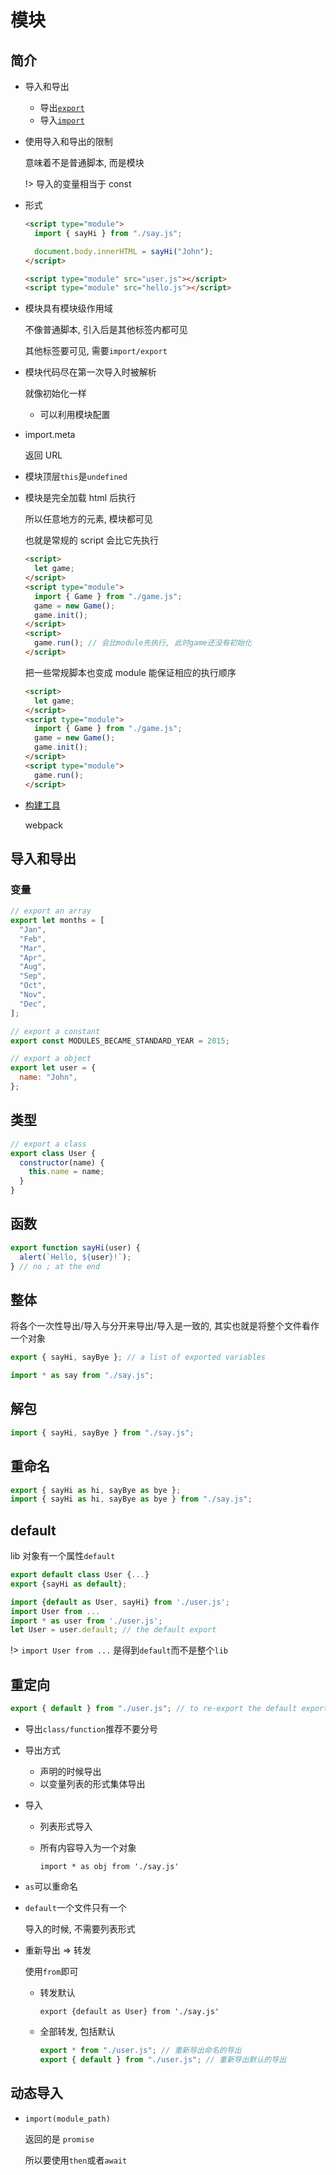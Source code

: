 # 模块

## 简介

- 导入和导出

  - 导出[`export`](https://developer.mozilla.org/zh-CN/docs/Web/JavaScript/Reference/Statements/export)
  - 导入[`import`](https://developer.mozilla.org/zh-CN/docs/Web/JavaScript/Reference/Statements/import)

- 使用导入和导出的限制

  意味着不是普通脚本, 而是模块

  !> 导入的变量相当于 const

- 形式

  ```html
  <script type="module">
    import { sayHi } from "./say.js";

    document.body.innerHTML = sayHi("John");
  </script>
  ```

  ```html
  <script type="module" src="user.js"></script>
  <script type="module" src="hello.js"></script>
  ```

- 模块具有模块级作用域

  不像普通脚本, 引入后是其他标签内都可见

  其他标签要可见, 需要`import/export`

- 模块代码尽在第一次导入时被解析

  就像初始化一样

  - 可以利用模块配置

- import.meta

  返回 URL

- 模块顶层`this`是`undefined`
- 模块是完全加载 html 后执行

  所以任意地方的元素, 模块都可见

  也就是常规的 script 会比它先执行

  ```html
  <script>
    let game;
  </script>
  <script type="module">
    import { Game } from "./game.js";
    game = new Game();
    game.init();
  </script>
  <script>
    game.run(); // 会比module先执行, 此时game还没有初始化
  </script>
  ```

  把一些常规脚本也变成 module 能保证相应的执行顺序

  ```html
  <script>
    let game;
  </script>
  <script type="module">
    import { Game } from "./game.js";
    game = new Game();
    game.init();
  </script>
  <script type="module">
    game.run();
  </script>
  ```

- [构建工具](https://zh.javascript.info/modules-intro#gou-jian-gong-ju)

  webpack

## 导入和导出

### 变量

```js
// export an array
export let months = [
  "Jan",
  "Feb",
  "Mar",
  "Apr",
  "Aug",
  "Sep",
  "Oct",
  "Nov",
  "Dec",
];

// export a constant
export const MODULES_BECAME_STANDARD_YEAR = 2015;

// export a object
export let user = {
  name: "John",
};
```

## 类型

```js
// export a class
export class User {
  constructor(name) {
    this.name = name;
  }
}
```

## 函数

```js
export function sayHi(user) {
  alert(`Hello, ${user}!`);
} // no ; at the end
```

## 整体

将各个一次性导出/导入与分开来导出/导入是一致的, 其实也就是将整个文件看作一个对象

```js
export { sayHi, sayBye }; // a list of exported variables
```

```js
import * as say from "./say.js";
```

## 解包

```js
import { sayHi, sayBye } from "./say.js";
```

## 重命名

```js
export { sayHi as hi, sayBye as bye };
import { sayHi as hi, sayBye as bye } from "./say.js";
```

## default

lib 对象有一个属性`default`

```js
export default class User {...}
export {sayHi as default};
```

```js
import {default as User, sayHi} from './user.js';
import User from ...
import * as user from './user.js';
let User = user.default; // the default export
```

!> `import User from ...` 是得到`default`而不是整个`lib`

## 重定向

```js
export { default } from "./user.js"; // to re-export the default export
```

- 导出`class/function`推荐不要分号
- 导出方式

  - 声明的时候导出
  - 以变量列表的形式集体导出

- 导入

  - 列表形式导入
  - 所有内容导入为一个对象

    `import * as obj from './say.js'`

- `as`可以重命名

- `default`一个文件只有一个

  导入的时候, 不需要列表形式

- 重新导出 => 转发

  使用`from`即可

  - 转发默认

    `export {default as User} from './say.js'`

  - 全部转发, 包括默认

    ```js
    export * from "./user.js"; // 重新导出命名的导出
    export { default } from "./user.js"; // 重新导出默认的导出
    ```

## 动态导入

- `import(module_path)`

  返回的是 `promise`

  所以要使用`then`或者`await`
